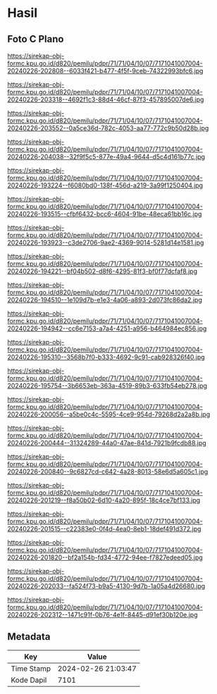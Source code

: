 # Hasil

## Foto C Plano

https://sirekap-obj-formc.kpu.go.id/d820/pemilu/pdpr/71/71/04/10/07/7171041007004-20240226-202808--6033f421-b477-4f5f-9ceb-74322993bfc6.jpg

https://sirekap-obj-formc.kpu.go.id/d820/pemilu/pdpr/71/71/04/10/07/7171041007004-20240226-203318--4692f1c3-88d4-46cf-87f3-457895007de6.jpg

https://sirekap-obj-formc.kpu.go.id/d820/pemilu/pdpr/71/71/04/10/07/7171041007004-20240226-203552--0a5ce36d-782c-4053-aa77-772c9b50d28b.jpg

https://sirekap-obj-formc.kpu.go.id/d820/pemilu/pdpr/71/71/04/10/07/7171041007004-20240226-204038--32f9f5c5-877e-49a4-9644-d5c4d161b77c.jpg

https://sirekap-obj-formc.kpu.go.id/d820/pemilu/pdpr/71/71/04/10/07/7171041007004-20240226-193224--f6080bd0-138f-456d-a219-3a99f1250404.jpg

https://sirekap-obj-formc.kpu.go.id/d820/pemilu/pdpr/71/71/04/10/07/7171041007004-20240226-193515--cfbf6432-bcc6-4604-91be-48eca61bb16c.jpg

https://sirekap-obj-formc.kpu.go.id/d820/pemilu/pdpr/71/71/04/10/07/7171041007004-20240226-193923--c3de2706-9ae2-4369-9014-5281d14e1581.jpg

https://sirekap-obj-formc.kpu.go.id/d820/pemilu/pdpr/71/71/04/10/07/7171041007004-20240226-194221--bf04b502-d8f6-4295-81f3-bf0f77dcfaf8.jpg

https://sirekap-obj-formc.kpu.go.id/d820/pemilu/pdpr/71/71/04/10/07/7171041007004-20240226-194510--1e109d7b-e1e3-4a06-a893-2d073fc86da2.jpg

https://sirekap-obj-formc.kpu.go.id/d820/pemilu/pdpr/71/71/04/10/07/7171041007004-20240226-194942--cc6e7153-a7a4-4251-a956-b464984ec856.jpg

https://sirekap-obj-formc.kpu.go.id/d820/pemilu/pdpr/71/71/04/10/07/7171041007004-20240226-195310--3568b7f0-b333-4692-9c91-cab928326f40.jpg

https://sirekap-obj-formc.kpu.go.id/d820/pemilu/pdpr/71/71/04/10/07/7171041007004-20240226-195754--3b6653eb-363a-4519-89b3-633fb54eb278.jpg

https://sirekap-obj-formc.kpu.go.id/d820/pemilu/pdpr/71/71/04/10/07/7171041007004-20240226-200056--a5be0c4c-5595-4ce9-954d-79268d2a2a8b.jpg

https://sirekap-obj-formc.kpu.go.id/d820/pemilu/pdpr/71/71/04/10/07/7171041007004-20240226-200444--31324289-44a0-47ae-841d-7921b9fcdb88.jpg

https://sirekap-obj-formc.kpu.go.id/d820/pemilu/pdpr/71/71/04/10/07/7171041007004-20240226-200840--9c6827cd-c642-4a28-8013-58e6d5a605c1.jpg

https://sirekap-obj-formc.kpu.go.id/d820/pemilu/pdpr/71/71/04/10/07/7171041007004-20240226-201219--f8a50b02-6d10-4a20-895f-18c4ce7bf133.jpg

https://sirekap-obj-formc.kpu.go.id/d820/pemilu/pdpr/71/71/04/10/07/7171041007004-20240226-201515--c22383e0-0f4d-4ea0-8eb1-18def491d372.jpg

https://sirekap-obj-formc.kpu.go.id/d820/pemilu/pdpr/71/71/04/10/07/7171041007004-20240226-201820--bf2a154b-fd34-4772-94ee-f7827edeed05.jpg

https://sirekap-obj-formc.kpu.go.id/d820/pemilu/pdpr/71/71/04/10/07/7171041007004-20240226-202033--fa524f73-b9a5-4130-9d7b-1a05a4d26680.jpg

https://sirekap-obj-formc.kpu.go.id/d820/pemilu/pdpr/71/71/04/10/07/7171041007004-20240226-202312--1471c91f-0b76-4e1f-8445-d91ef30b120e.jpg


## Metadata

| Key        | Value               |
| ---------- | ------------------- |
| Time Stamp | 2024-02-26 21:03:47 |
| Kode Dapil | 7101                |



